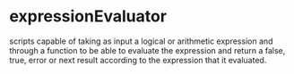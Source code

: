 # expressionEvaluator
scripts capable of taking as input a logical or arithmetic expression and through a function to be able to evaluate the expression and return a false, true, error or next result according to the expression that it evaluated.
